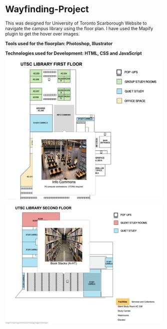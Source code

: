# Wayfinding-Project

This was designed for University of Toronto Scarborough Website to navigate the campus library using the floor plan. I have used the Mapify plugin to get the hover over images.

**Tools used for the floorplan: Photoshop, Illustrator**

**Technologies used for Development: HTML, CSS and JavaScript**

![](Screen%20Shot%202020-06-07%20at%202.34.07%20AM.png)

![](Second%20Floor%20Map.png)


